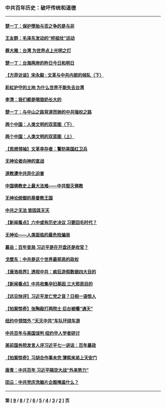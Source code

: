 ### 中共百年历史：破坏传统和道德
---
#### [楚一丁：保护堕胎与否之争的是与非](../../pages/nf1176114/n13815642.md?09030430) 
#### [王友群：毛泽东发动的“挖祖坟”运动](../../pages/nf1176114/n13723639.md?09030430) 
#### [蔡大雅：台湾 为世界点上光明之灯](../../pages/nf1176114/n13531530.md?09030430) 
#### [楚一丁：台海两岸的昨日今日和明日](../../pages/nf1176114/n13531468.md?09030430) 
#### [【方菲访谈】宋永毅 : 文革与中共内部的倾轧（下）](../../pages/nf1176114/n13486836.md?09030430) 
#### [彩虹护守的土地 为什么世界不能失去台湾](../../pages/nf1176114/n13476849.md?09030430) 
#### [李清：我们都是喝狼奶长大的](../../pages/nf1176114/n13471478.md?09030430) 
#### [楚一丁：与中山之路背道而驰的中共强权之路](../../pages/nf1176114/n13437270.md?09030430) 
#### [两个中国：人类文明的双蓝图（下）](../../pages/nf1176114/n13423132.md?09030430) 
#### [两个中国：人类文明的双蓝图（上）](../../pages/nf1176114/n13422687.md?09030430) 
#### [【思想领袖】文革幸存者：警防美国红卫兵](../../pages/nf1176114/n13339289.md?09030430) 
#### [无神论者向神的宣战](../../pages/nf1176114/n13281535.md?09030430) 
#### [道教遭中共异化迫害](../../pages/nf1176114/n13281463.md?09030430) 
#### [中国佛教史上最大法难——中共毁灭佛教](../../pages/nf1176114/n13281397.md?09030430) 
#### [无神论统御的基督教王国](../../pages/nf1176114/n13281280.md?09030430) 
#### [中共之无法 皆因其无天](../../pages/nf1176114/n13281088.md?09030430) 
#### [【新闻看点】六中或有历史决议 习要回毛时代？](../../pages/nf1176114/n13222895.md?09030430) 
#### [无神论——人类面临的最危险骗局](../../pages/nf1176114/n13196137.md?09030430) 
#### [慕岳：百年变局 习近平是在开盘还是收官？](../../pages/nf1176114/n13206516.md?09030430) 
#### [戈壁东：中共是这个世界最邪恶的政权](../../pages/nf1176114/n13085641.md?09030430) 
#### [【唐浩视界】透视中共：疯狂造假数据四大目的](../../pages/nf1176114/n13080590.md?09030430) 
#### [【新闻看点】中共收集孕妇基因 三大邪恶目的](../../pages/nf1176114/n13077182.md?09030430) 
#### [【远见快评】习近平发亡党之音？日相一语惊人](../../pages/nf1176114/n13074809.md?09030430) 
#### [【拍案惊奇】张陶殴打两院士 后台被曝“通天”](../../pages/nf1176114/n13070496.md?09030430) 
#### [纽约中领馆外 “天灭中共”车队环绕车游](../../pages/nf1176114/n13070693.md?09030430) 
#### [中共百年与美国误判 纽约华人学者研讨](../../pages/nf1176114/n13067969.md?09030430) 
#### [美前国务院发言人评习近平七一讲话：百年暴政](../../pages/nf1176114/n13066986.md?09030430) 
#### [【拍案惊奇】习胡合作事未完 薄熙来弟上天安门](../../pages/nf1176114/n13065867.md?09030430) 
#### [唐青：中共百年 习近平隔空大战“外来势力”](../../pages/nf1176114/n13065976.md?09030430) 
#### [田云：中共党庆洗脑片企图掩盖什么？](../../pages/nf1176114/n13064395.md?09030430) 

---
#### 第 [ [9](./9.md?09030430) / [8](./8.md?09030430) / [7](./7.md?09030430) / [6](./6.md?09030430) / [5](./5.md?09030430) / [4](./4.md?09030430) / [3](./3.md?09030430) / [2](./2.md?09030430) ] 页
